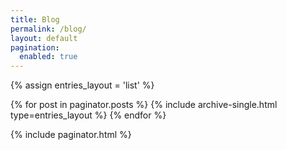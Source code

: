 ```yaml
---
title: Blog
permalink: /blog/
layout: default
pagination: 
  enabled: true
---
```


<div id="main" role="main">
  <div class="archive">

{% assign entries_layout = 'list' %}
<div class="entries-{{ entries_layout }}">
  {% for post in paginator.posts %}
    {% include archive-single.html type=entries_layout %}
  {% endfor %}
</div>

{% include paginator.html %}

   </div>
</div>